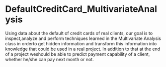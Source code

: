 # DefaultCreditCard_MultivariateAnalysis

Using data about the default of credit cards of real clients, our goal is to inspect,analyze and perform techniques learned in the Multivariate Analysis class in orderto  get  hidden  information  and  transform  this  information  into  knowledge  that could  be  used  in  a  real  project. In  addition  to  that  at  the  end  of  a  project  weshould be able to predict payment capability of a client, whether he/she can pay next month or not.



